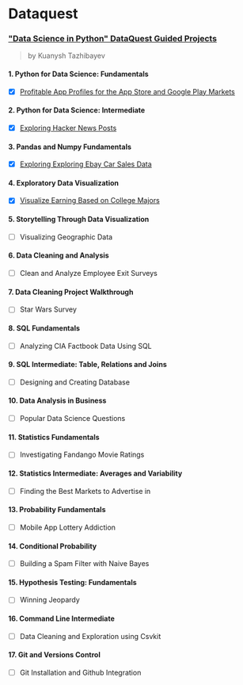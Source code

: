 # Dataquest

### ["Data Science in Python" DataQuest Guided Projects](https://app.dataquest.io/)
> by Kuanysh Tazhibayev  

#### 1. Python for Data Science: Fundamentals
   - [x] [Profitable App Profiles for the App Store and Google Play Markets](https://github.com/KuanyshGitHub/Dataquest/blob/master/Profitable%20App%20Profiles%20for%20the%20App%20Store%20and%20Google%20Play%20Markets.ipynb)
#### 2. Python for Data Science: Intermediate
   - [x] [Exploring Hacker News Posts](https://github.com/KuanyshGitHub/Dataquest/blob/master/Exploring%20Hacker%20News%20Posts.ipynb)
#### 3. Pandas and Numpy Fundamentals
   - [x] [Exploring Exploring Ebay Car Sales Data](https://github.com/KuanyshGitHub/Dataquest/blob/master/Exploring%20Ebay%20Car%20Sales.ipynb)
#### 4. Exploratory Data Visualization
   - [x] [Visualize Earning Based on College Majors](https://github.com/KuanyshGitHub/Dataquest/blob/master/Visualize%20Earning%20Based%20on%20College%20Majors.ipynb)
#### 5. Storytelling Through Data Visualization
   - [ ] Visualizing Geographic Data
#### 6. Data Cleaning and Analysis
   - [ ] Clean and Analyze Employee Exit Surveys
#### 7. Data Cleaning Project Walkthrough
   - [ ] Star Wars Survey
#### 8. SQL Fundamentals
   - [ ] Analyzing CIA Factbook Data Using SQL
#### 9. SQL Intermediate: Table, Relations and Joins
   - [ ] Designing and Creating Database
#### 10. Data Analysis in Business
   - [ ] Popular Data Science Questions
#### 11. Statistics Fundamentals
   - [ ] Investigating Fandango Movie Ratings
#### 12. Statistics Intermediate: Averages and Variability
   - [ ] Finding the Best Markets to Advertise in
#### 13. Probability Fundamentals
   - [ ] Mobile App Lottery Addiction
#### 14. Conditional Probability
   - [ ] Building a Spam Filter with Naive Bayes
#### 15. Hypothesis Testing: Fundamentals
   - [ ] Winning Jeopardy
#### 16. Command Line Intermediate
   - [ ] Data Cleaning and Exploration using Csvkit
#### 17. Git and Versions Control
   - [ ] Git Installation and Github Integration
